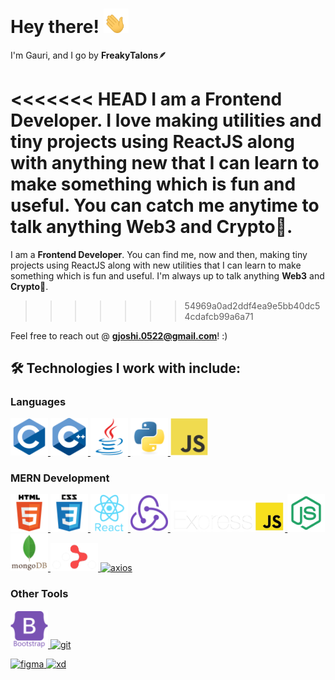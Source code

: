 <h1>Hey there! <img src="assets/handwave.gif" width="40px"/></h1>

I'm Gauri, and I go by **FreakyTalons**🪶

<<<<<<< HEAD
I am a **Frontend Developer**. I love making utilities and tiny projects using ReactJS along with anything new that I can learn to make something which is fun and useful. You can catch me anytime to talk anything **Web3** and **Crypto**🚀.
=======
I am a **Frontend Developer**. You can find me, now and then, making tiny projects using ReactJS along with new utilities that I can learn to make something which is fun and useful. I'm always up to talk anything **Web3** and **Crypto**🚀.
>>>>>>> 54969a0ad2ddf4ea9e5bb40dc54cdafcb99a6a71

Feel free to reach out @ **gjoshi.0522@gmail.com**! :)

## 🛠️ Technologies I work with include:

### Languages
<p align="centre"> 

<a href="https://www.cprogramming.com/" target="_blank" rel="noreferrer"> <img src="https://raw.githubusercontent.com/devicons/devicon/master/icons/c/c-original.svg" alt="c" width="60" height="60"/> </a> <a href="https://www.w3schools.com/cpp/" target="_blank" rel="noreferrer"> <img src="https://raw.githubusercontent.com/devicons/devicon/master/icons/cplusplus/cplusplus-original.svg" alt="cplusplus" width="60" height="60"/> </a> <a href="https://www.java.com" target="_blank" rel="noreferrer"> <img src="https://raw.githubusercontent.com/devicons/devicon/master/icons/java/java-original.svg" alt="java" width="60" height="60"/> </a> <a href="https://www.python.org" target="_blank" rel="noreferrer"> <img src="https://raw.githubusercontent.com/devicons/devicon/master/icons/python/python-original.svg" alt="python" width="60" height="60"/> </a> <a href="https://developer.mozilla.org/en-US/docs/Web/JavaScript" target="_blank" rel="noreferrer"> <img src="https://raw.githubusercontent.com/devicons/devicon/master/icons/javascript/javascript-original.svg" alt="javascript" width="60" height="60"/> </a> 

</p>

### MERN Development
<p align="centre"> 

<a href="https://www.w3.org/html/" target="_blank" rel="noreferrer"> <img src="https://raw.githubusercontent.com/devicons/devicon/master/icons/html5/html5-original-wordmark.svg" alt="html5" width="60" height="60"/> </a> <a href="https://www.w3schools.com/css/" target="_blank" rel="noreferrer"> <img src="https://raw.githubusercontent.com/devicons/devicon/master/icons/css3/css3-original-wordmark.svg" alt="css3" width="60" height="60"/> </a> <a href="https://reactjs.org/" target="_blank" rel="noreferrer"> <img src="https://raw.githubusercontent.com/devicons/devicon/master/icons/react/react-original-wordmark.svg" alt="react" width="60" height="60"/> </a> <a href="https://redux.js.org" target="_blank" rel="noreferrer"> <img src="https://raw.githubusercontent.com/devicons/devicon/master/icons/redux/redux-original.svg" alt="redux" width="60" height="60"/> </a> <a href="https://expressjs.com" target="_blank" rel="noreferrer"> <img src="assets/express.png" alt="express" height="50"/> </a> <a href="https://nodejs.org" target="_blank" rel="noreferrer"> <img src="assets/node.png" alt="nodejs" height="60" width="60"/> </a> <a href="https://www.mongodb.com/" target="_blank" rel="noreferrer"> <img src="https://raw.githubusercontent.com/devicons/devicon/master/icons/mongodb/mongodb-original-wordmark.svg" alt="mongodb" width="60" height="60"/> </a> <a href="https://reactrouter.com/" target="_blank" rel="noreferrer"> <img src="assets/react-router.png" alt="react-router" height="45"/> </a>  <a href="https://axios-http.com/" target="_blank" rel="noreferrer"> <img src="https://axios-http.com/assets/logo.svg" alt="axios" width="120"/> </a> 



</p>

### Other Tools 
<p align="centre"> 

<a href="https://getbootstrap.com" target="_blank" rel="noreferrer"> <img src="https://raw.githubusercontent.com/devicons/devicon/master/icons/bootstrap/bootstrap-plain-wordmark.svg" alt="bootstrap" width="60" height="60"/>   </a>  <a href="https://git-scm.com/" target="_blank" rel="noreferrer"> <img src="https://www.vectorlogo.zone/logos/git-scm/git-scm-icon.svg" alt="git" width="60" height="60"/> </a> 

<a href="https://www.figma.com/" target="_blank" rel="noreferrer"> <img src="https://www.vectorlogo.zone/logos/figma/figma-icon.svg" alt="figma" width="60" height="60"/> </a> <a href="https://www.adobe.com/products/xd.html" target="_blank" rel="noreferrer"> <img src="https://cdn.worldvectorlogo.com/logos/adobe-xd.svg" alt="xd" width="60" height="60"/> </a> 
</p>

